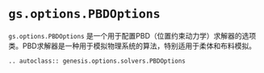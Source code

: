 # `gs.options.PBDOptions`

`gs.options.PBDOptions` 是一个用于配置PBD（位置约束动力学）求解器的选项类。PBD求解器是一种用于模拟物理系统的算法，特别适用于柔体和布料模拟。

```{eval-rst}  
.. autoclass:: genesis.options.solvers.PBDOptions
```
